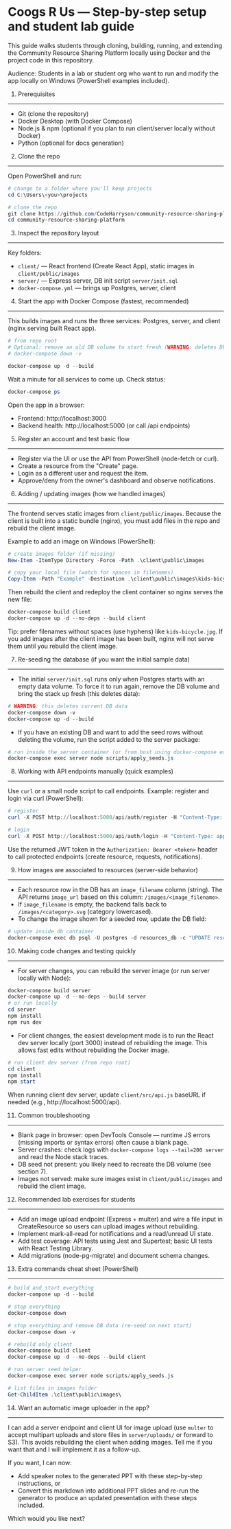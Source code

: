 Coogs R Us — Step-by-step setup and student lab guide
=====================================================

This guide walks students through cloning, building, running, and extending the Community Resource Sharing Platform locally using Docker and the project code in this repository.

Audience: Students in a lab or student org who want to run and modify the app locally on Windows (PowerShell examples included).

1) Prerequisites
-----------------
- Git (clone the repository)
- Docker Desktop (with Docker Compose)
- Node.js & npm (optional if you plan to run client/server locally without Docker)
- Python (optional for docs generation)

2) Clone the repo
------------------
Open PowerShell and run:

```powershell
# change to a folder where you'll keep projects
cd C:\Users\<you>\projects

# clone the repo
git clone https://github.com/CodeHarryson/community-resource-sharing-platform.git
cd community-resource-sharing-platform
```

3) Inspect the repository layout
---------------------------------
Key folders:
- `client/` — React frontend (Create React App), static images in `client/public/images`
- `server/` — Express server, DB init script `server/init.sql`
- `docker-compose.yml` — brings up Postgres, server, client

4) Start the app with Docker Compose (fastest, recommended)
-----------------------------------------------------------
This builds images and runs the three services: Postgres, server, and client (nginx serving built React app).

```powershell
# from repo root
# Optional: remove an old DB volume to start fresh (WARNING: deletes DB data)
# docker-compose down -v

docker-compose up -d --build
```

Wait a minute for all services to come up. Check status:

```powershell
docker-compose ps
```

Open the app in a browser:
- Frontend: http://localhost:3000
- Backend health: http://localhost:5000 (or call /api endpoints)

5) Register an account and test basic flow
------------------------------------------
- Register via the UI or use the API from PowerShell (node-fetch or curl).
- Create a resource from the "Create" page.
- Login as a different user and request the item.
- Approve/deny from the owner's dashboard and observe notifications.

6) Adding / updating images (how we handled images)
---------------------------------------------------
The frontend serves static images from `client/public/images`. Because the client is built into a static bundle (nginx), you must add files in the repo and rebuild the client image.

Example to add an image on Windows (PowerShell):

```powershell
# create images folder (if missing)
New-Item -ItemType Directory -Force -Path .\client\public\images

# copy your local file (watch for spaces in filenames)
Copy-Item -Path "Example" -Destination .\client\public\images\kids-bicycle.jpg -Force
```

Then rebuild the client and redeploy the client container so nginx serves the new file:

```powershell
docker-compose build client
docker-compose up -d --no-deps --build client
```

Tip: prefer filenames without spaces (use hyphens) like `kids-bicycle.jpg`. If you add images after the client image has been built, nginx will not serve them until you rebuild the client image.

7) Re-seeding the database (if you want the initial sample data)
----------------------------------------------------------------
- The initial `server/init.sql` runs only when Postgres starts with an empty data volume. To force it to run again, remove the DB volume and bring the stack up fresh (this deletes data):

```powershell
# WARNING: this deletes current DB data
docker-compose down -v
docker-compose up -d --build
```

- If you have an existing DB and want to add the seed rows without deleting the volume, run the script added to the server package:

```powershell
# run inside the server container (or from host using docker-compose exec)
docker-compose exec server node scripts/apply_seeds.js
```

8) Working with API endpoints manually (quick examples)
------------------------------------------------------
Use `curl` or a small node script to call endpoints. Example: register and login via curl (PowerShell):

```powershell
# register
curl -X POST http://localhost:5000/api/auth/register -H "Content-Type: application/json" -d "{ \"name\":\"Test User\", \"email\":\"test@example.com\", \"password\":\"password123\" }"

# login
curl -X POST http://localhost:5000/api/auth/login -H "Content-Type: application/json" -d "{ \"email\":\"test@example.com\", \"password\":\"password123\" }"
```

Use the returned JWT token in the `Authorization: Bearer <token>` header to call protected endpoints (create resource, requests, notifications).

9) How images are associated to resources (server-side behavior)
----------------------------------------------------------------
- Each resource row in the DB has an `image_filename` column (string). The API returns `image_url` based on this column: `/images/<image_filename>`.
- If `image_filename` is empty, the backend falls back to `/images/<category>.svg` (category lowercased).
- To change the image shown for a seeded row, update the DB field:

```powershell
# update inside db container
docker-compose exec db psql -U postgres -d resources_db -c "UPDATE resources SET image_filename='kids-bicycle.jpg' WHERE id=5;"
```

10) Making code changes and testing quickly
------------------------------------------
- For server changes, you can rebuild the server image (or run server locally with Node):

```powershell
docker-compose build server
docker-compose up -d --no-deps --build server
# or run locally
cd server
npm install
npm run dev
```

- For client changes, the easiest development mode is to run the React dev server locally (port 3000) instead of rebuilding the image. This allows fast edits without rebuilding the Docker image.

```powershell
# run client dev server (from repo root)
cd client
npm install
npm start
```

When running client dev server, update `client/src/api.js` baseURL if needed (e.g., http://localhost:5000/api).

11) Common troubleshooting
--------------------------
- Blank page in browser: open DevTools Console — runtime JS errors (missing imports or syntax errors) often cause a blank page.
- Server crashes: check logs with `docker-compose logs --tail=200 server` and read the Node stack traces.
- DB seed not present: you likely need to recreate the DB volume (see section 7).
- Images not served: make sure images exist in `client/public/images` and rebuild the client image.

12) Recommended lab exercises for students
-----------------------------------------
- Add an image upload endpoint (Express + multer) and wire a file input in CreateResource so users can upload images without rebuilding.
- Implement mark-all-read for notifications and a read/unread UI state.
- Add test coverage: API tests using Jest and Supertest; basic UI tests with React Testing Library.
- Add migrations (node-pg-migrate) and document schema changes.

13) Extra commands cheat sheet (PowerShell)
------------------------------------------
```powershell
# build and start everything
docker-compose up -d --build

# stop everything
docker-compose down

# stop everything and remove DB data (re-seed on next start)
docker-compose down -v

# rebuild only client
docker-compose build client
docker-compose up -d --no-deps --build client

# run server seed helper
docker-compose exec server node scripts/apply_seeds.js

# list files in images folder
Get-ChildItem .\client\public\images\
```

14) Want an automatic image uploader in the app?
------------------------------------------------
I can add a server endpoint and client UI for image upload (use `multer` to accept multipart uploads and store files in `server/uploads/` or forward to S3). This avoids rebuilding the client when adding images. Tell me if you want that and I will implement it as a follow-up.



If you want, I can now:
- Add speaker notes to the generated PPT with these step-by-step instructions, or
- Convert this markdown into additional PPT slides and re-run the generator to produce an updated presentation with these steps included.

Which would you like next?